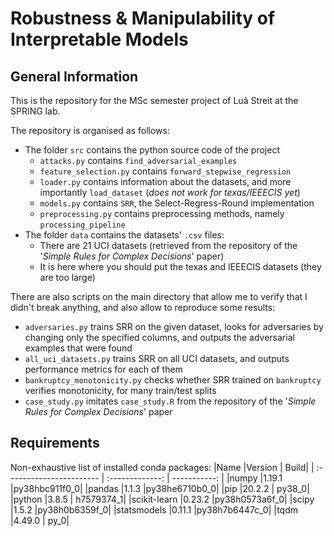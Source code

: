 # Robustness & Manipulability of Interpretable Models

## General Information
This is the repository for the MSc semester project of Luã Streit at the SPRING lab.

The repository is organised as follows:
- The folder `src` contains the python source code of the project
  - `attacks.py` contains `find_adversarial_examples`
  - `feature_selection.py` contains `forward_stepwise_regression`
  - `loader.py` contains information about the datasets, and more importantly `load_dataset` (*does not work for texas/IEEECIS yet*)
  - `models.py` contains `SRR`, the Select-Regress-Round implementation
  - `preprocessing.py` contains preprocessing methods, namely `processing_pipeline`
- The folder `data` contains the datasets' `.csv` files:
  - There are 21 UCI datasets (retrieved from the repository of the '_Simple Rules for Complex Decisions_' paper)
  - It is here where you should put the texas and IEEECIS datasets (they are too large)

There are also scripts on the main directory that allow me to verify that I didn't break anything, and also allow to reproduce some results:
- `adversaries.py` trains SRR on the given dataset, looks for adversaries by changing only the specified columns, and outputs the adversarial examples that were found
- `all_uci_datasets.py` trains SRR on all UCI datasets, and outputs performance metrics for each of them
- `bankruptcy_monotonicity.py` checks whether SRR trained on `bankruptcy` verifies monotonicity, for many train/test splits
- `case_study.py` imitates `case_study.R` from the repository of the '_Simple Rules for Complex Decisions_' paper

## Requirements
Non-exhaustive list of installed conda packages:
|Name                      |Version          |         Build|
| :----------------------- | :-------------: | -----------: |
|numpy                     |1.19.1           |py38hbc911f0_0|
|pandas                    |1.1.3            |py38he6710b0_0|
|pip                       |20.2.2           |        py38_0|
|python                    |3.8.5            |    h7579374_1|
|scikit-learn              |0.23.2           |py38h0573a6f_0|
|scipy                     |1.5.2            |py38h0b6359f_0|
|statsmodels               |0.11.1           |py38h7b6447c_0|
|tqdm                      |4.49.0           |          py_0|
